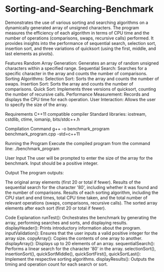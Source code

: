 # Sorting-and-Searching-Benchmark
Demonstrates the use of various sorting and searching algorithms on a dynamically generated array of unsigned characters. The program measures the efficiency of each algorithm in terms of CPU time and the number of operations (comparisons, swaps, recursive calls) performed.  It provides insights into the performance of sequential search, selection sort, insertion sort, and three variations of quicksort (using the first, middle, and last elements as pivots).

Features
Random Array Generation: Generates an array of random unsigned characters within a specified range.
Sequential Search: Searches for a specific character in the array and counts the number of comparisons.
Sorting Algorithms:
Selection Sort: Sorts the array and counts the number of swaps.
Insertion Sort: Sorts the array and counts the number of comparisons.
Quick Sort: Implements three versions of quicksort, counting the number of recursive calls.
Performance Measurement: Records and displays the CPU time for each operation.
User Interaction: Allows the user to specify the size of the array.

Requirements
C++11 compatible compiler
Standard libraries: iostream, cstdlib, ctime, iomanip, bits/stdc++.h

Compilation Command
g++ -o benchmark_program benchmark_program.cpp -std=c++11

Running the Program
Execute the compiled program from the command line:
./benchmark_program

User Input
The user will be prompted to enter the size of the array for the benchmark. Input should be a positive integer.

Output
The program outputs:

The original array elements (first 20 or total if fewer).
Results of the sequential search for the character '80', including whether it was found and the number of comparisons.
Results of each sorting algorithm, including the CPU start and end times, total CPU time taken, and the total number of relevant operations (swaps, comparisons, recursive calls).
The sorted array elements after each sort (first 20 or total if fewer).

Code Explanation
runTest(): Orchestrates the benchmark by generating the array, performing searches and sorts, and displaying results.
displayHeader(): Prints introductory information about the program.
inputValidation(): Ensures that the user inputs a valid positive integer for the array size.
copyArray(): Copies the contents of one array to another.
displayArray(): Displays up to 20 elements of an array.
sequentialSearch(): Performs a linear search for the character '80' in the array.
selectionSort(), insertionSort(), quickSortMiddle(), quickSortFirst(), quickSortLast(): Implement the respective sorting algorithms.
displayResults(): Outputs the timing and operation count for each search or sort.
